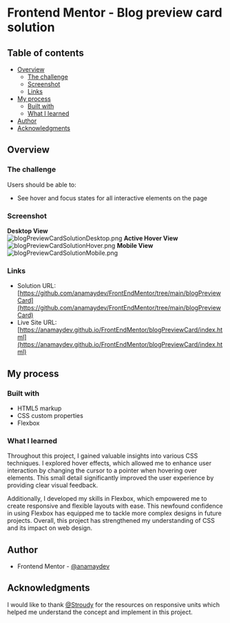 # Frontend Mentor - Blog preview card solution

## Table of contents

- [Overview](#overview)
  - [The challenge](#the-challenge)
  - [Screenshot](#screenshot)
  - [Links](#links)
- [My process](#my-process)
  - [Built with](#built-with)
  - [What I learned](#what-i-learned)
- [Author](#author)
- [Acknowledgments](#acknowledgments)

## Overview

### The challenge

Users should be able to:

- See hover and focus states for all interactive elements on the page

### Screenshot
**Desktop View**<br>
![blogPreviewCardSolutionDesktop.png](assetsmages/blogPreviewCardSolutionDesktop.png)
**Active Hover View**<br>
![blogPreviewCardSolutionHover.png](assetsmages/blogPreviewCardSolutionHover.png)
**Mobile View**<br>
![blogPreviewCardSolutionMobile.png](assetsmages/blogPreviewCardSolutionMobile.png)

### Links
- Solution URL: [https://github.com/anamaydev/FrontEndMentor/tree/main/blogPreviewCard](https://github.com/anamaydev/FrontEndMentor/tree/main/blogPreviewCard)
- Live Site URL: [https://anamaydev.github.io/FrontEndMentor/blogPreviewCard/index.html](https://anamaydev.github.io/FrontEndMentor/blogPreviewCard/index.html)

## My process

### Built with

- HTML5 markup
- CSS custom properties
- Flexbox

### What I learned
Throughout this project, I gained valuable insights into various CSS techniques. I explored hover effects, which allowed me to enhance user interaction by changing the cursor to a pointer when hovering over elements. This small detail significantly improved the user experience by providing clear visual feedback.

Additionally, I developed my skills in Flexbox, which empowered me to create responsive and flexible layouts with ease. This newfound confidence in using Flexbox has equipped me to tackle more complex designs in future projects. Overall, this project has strengthened my understanding of CSS and its impact on web design.

## Author
- Frontend Mentor - [@anamaydev](https://www.frontendmentor.io/profile/anamaydev)

## Acknowledgments

 I would like to thank [@Stroudy](https://www.frontendmentor.io/profile/Stroudy) for the resources on responsive units which helped me understand the concept and implement in this project. 
